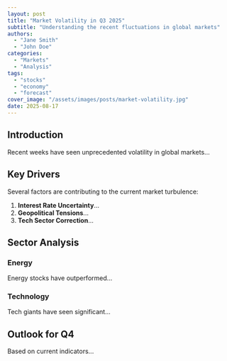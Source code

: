 ```yaml
---
layout: post
title: "Market Volatility in Q3 2025"
subtitle: "Understanding the recent fluctuations in global markets"
authors: 
  - "Jane Smith"
  - "John Doe"
categories: 
  - "Markets"
  - "Analysis"
tags: 
  - "stocks"
  - "economy"
  - "forecast"
cover_image: "/assets/images/posts/market-volatility.jpg"
date: 2025-08-17
---
```


## Introduction
Recent weeks have seen unprecedented volatility in global markets...

## Key Drivers
Several factors are contributing to the current market turbulence:

1. **Interest Rate Uncertainty**...
2. **Geopolitical Tensions**...
3. **Tech Sector Correction**...

## Sector Analysis
### Energy
Energy stocks have outperformed...

### Technology
Tech giants have seen significant...

## Outlook for Q4
Based on current indicators...